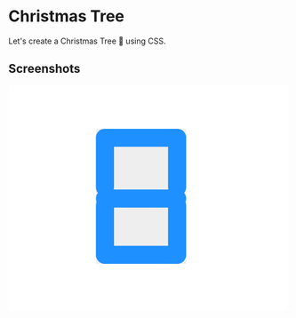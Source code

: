 # Christmas Tree
Let's create a Christmas Tree 🎄 using CSS.


## Screenshots

![App Screenshot](https://github.com/stunninghub/7_segment_display/blob/main/7_display.png)


